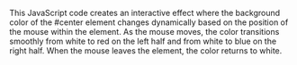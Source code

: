 This JavaScript code creates an interactive effect where the background color of the #center element changes dynamically based on the position of the mouse within the element. As the mouse moves, the color transitions smoothly from white to red on the left half and from white to blue on the right half. When the mouse leaves the element, the color returns to white.
